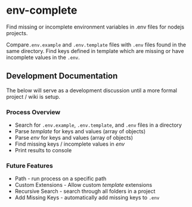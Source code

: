 # env-complete
Find missing or incomplete environment variables in .env files for nodejs projects.

Compare`.env.example` and `.env.template` files with `.env` files found in the same directory. Find keys defined in template which are missing or have incomplete values in the `.env`.

## Development Documentation

The below will serve as a development discussion until a more formal project / wiki is setup.

### Process Overview
- Search for `.env.example`, `.env.template`, and `.env` files in a directory
- Parse _template_ for keys and values (array of objects)
- Parse _env_ for keys and values (array of objects)
- Find missing keys / incomplete values in _env_
- Print results to console

### Future Features
- Path - run process on a specific path
- Custom Extensions - Allow custom _template_ extensions
- Recursive Search - search through all folders in a project
- Add Missing Keys - automatically add missing keys to `.env`
